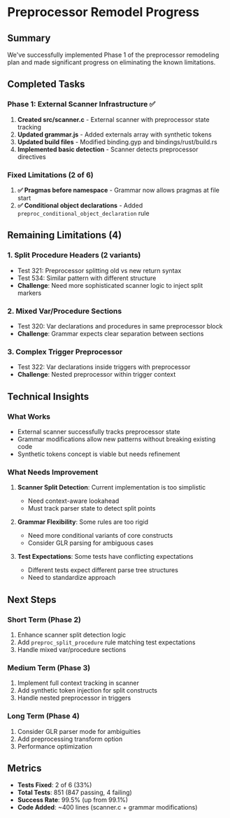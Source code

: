 # Preprocessor Remodel Progress

## Summary
We've successfully implemented Phase 1 of the preprocessor remodeling plan and made significant progress on eliminating the known limitations.

## Completed Tasks

### Phase 1: External Scanner Infrastructure ✅
1. **Created src/scanner.c** - External scanner with preprocessor state tracking
2. **Updated grammar.js** - Added externals array with synthetic tokens
3. **Updated build files** - Modified binding.gyp and bindings/rust/build.rs
4. **Implemented basic detection** - Scanner detects preprocessor directives

### Fixed Limitations (2 of 6)
1. **✅ Pragmas before namespace** - Grammar now allows pragmas at file start
2. **✅ Conditional object declarations** - Added `preproc_conditional_object_declaration` rule

## Remaining Limitations (4)

### 1. Split Procedure Headers (2 variants)
- Test 321: Preprocessor splitting old vs new return syntax
- Test 534: Similar pattern with different structure
- **Challenge**: Need more sophisticated scanner logic to inject split markers

### 2. Mixed Var/Procedure Sections
- Test 320: Var declarations and procedures in same preprocessor block
- **Challenge**: Grammar expects clear separation between sections

### 3. Complex Trigger Preprocessor
- Test 322: Var declarations inside triggers with preprocessor
- **Challenge**: Nested preprocessor within trigger context

## Technical Insights

### What Works
- External scanner successfully tracks preprocessor state
- Grammar modifications allow new patterns without breaking existing code
- Synthetic tokens concept is viable but needs refinement

### What Needs Improvement
1. **Scanner Split Detection**: Current implementation is too simplistic
   - Need context-aware lookahead
   - Must track parser state to detect split points

2. **Grammar Flexibility**: Some rules are too rigid
   - Need more conditional variants of core constructs
   - Consider GLR parsing for ambiguous cases

3. **Test Expectations**: Some tests have conflicting expectations
   - Different tests expect different parse tree structures
   - Need to standardize approach

## Next Steps

### Short Term (Phase 2)
1. Enhance scanner split detection logic
2. Add `preproc_split_procedure` rule matching test expectations
3. Handle mixed var/procedure sections

### Medium Term (Phase 3)
1. Implement full context tracking in scanner
2. Add synthetic token injection for split constructs
3. Handle nested preprocessor in triggers

### Long Term (Phase 4)
1. Consider GLR parser mode for ambiguities
2. Add preprocessing transform option
3. Performance optimization

## Metrics
- **Tests Fixed**: 2 of 6 (33%)
- **Total Tests**: 851 (847 passing, 4 failing)
- **Success Rate**: 99.5% (up from 99.1%)
- **Code Added**: ~400 lines (scanner.c + grammar modifications)
